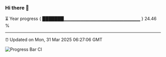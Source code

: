 ### Hi there 👋

⏳ Year progress { ███████▁▁▁▁▁▁▁▁▁▁▁▁▁▁▁▁▁▁▁▁▁▁▁ } 24.46 %

---

⏰ Updated on Mon, 31 Mar 2025 06:27:06 GMT

![Progress Bar CI](https://github.com/liununu/liununu/workflows/Progress%20Bar%20CI/badge.svg)
